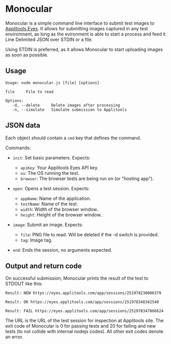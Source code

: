 
Monocular
=========

Monocular is a simple command line interface to submit test images to
[Applitools Eyes](https://applitools.com/). It allows for submitting
images captured in any test environment, as long as the evironment is
able to start a process and feed it Line Delimited JSON over STDIN or
a file.

Using STDIN is preferred, as it allows Monocular to start uploading
images as soon as possible.

Usage
-----

```
Usage: node monocular.js [file] [options]

file     File to read

Options:
   -d, --delete     Delete images after processing
   -n, --simulate   Simulate submission to Applitools
```

JSON data
---------

Each object should contain a `cmd` key that defines the command.

Commands:

* `init`:
    Set basic parameters. Expects:
    * `apiKey`: Your Applitools Eyes API key.
    * `os`: The OS running the test.
    * `browser`: The browser tests are being run on (or "hosting app").

* `open`:
    Opens a test session. Expects:
    * `appName`: Name of the application.
    * `testName`: Name of the test.
    * `width`: Width of the browser window..
    * `height`: Height of the browser window..

* `image`:
    Submit an image. Expects:
    * `file`: PNG file to read. Will be deleted if the -d switch is
            provided.
    * `tag`: Image tag.

* `end`:
    Ends the session, no arguments expected.


Output and return code
----------------------

On successful submission, Monocular prints the result of the test to
STDOUT like this:

`Result: NEW https://eyes.applitools.com/app/sessions/251978230806379`

`Result: OK https://eyes.applitools.com/app/sessions/251978348342540`

`Result: FAIL https://eyes.applitools.com/app/sessions/251978347866624`

The URL is the URL of the test session for inspection at Applitools
site. The exit code of Monocular is 0 for passing tests and 20 for
failing and new tests (to not collide with internal nodejs codes). All
other exit codes denote an error.
